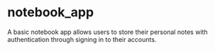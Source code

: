 # notebook_app
A basic notebook app allows users to store their personal notes with authentication through signing in to their accounts. 
